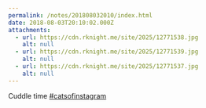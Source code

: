 ```yaml
---
permalink: /notes/201808032010/index.html
date: 2018-08-03T20:10:02.000Z
attachments:
  - url: https://cdn.rknight.me/site/2025/12771538.jpg
    alt: null
  - url: https://cdn.rknight.me/site/2025/12771539.jpg
    alt: null
  - url: https://cdn.rknight.me/site/2025/12771537.jpg
    alt: null
---
```


Cuddle time <a href="https://pixelfed.social/discover/tags/catsofinstagram?src=hash" title="#catsofinstagram" class="u-url hashtag" rel="external nofollow noopener">#catsofinstagram</a>
